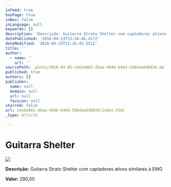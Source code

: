 ```yaml
---
inFeed: true
hasPage: true
inNav: false
inLanguage: null
keywords: []
description: 'Descrição: Guitarra Strato Shelter com captadores ativos similares à EMG'
datePublished: '2016-04-23T13:16:46.417Z'
dateModified: '2016-04-23T13:16:45.551Z'
title: ''
author:
  - name: ''
    url: ''
sourcePath: _posts/2016-04-05-c6e5e065-d5aa-484b-b46d-5964ae648934.md
published: true
authors: []
publisher:
  name: null
  domain: null
  url: null
  favicon: null
starred: false
url: c6e5e065-d5aa-484b-b46d-5964ae648934/index.html
_type: Article

---
```

# Guitarra Shelter
![](https://s3-us-west-2.amazonaws.com/the-grid-img/p/f5114fbe1e07007cb56c494fbb14a65d1cabcf2f.jpg)

**Descrição:** Guitarra Strato Shelter com captadores ativos similares à EMG

**Valor:** 290,00